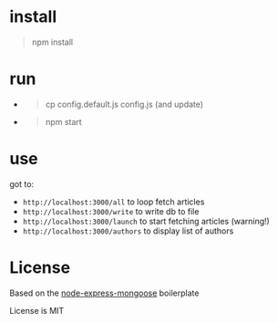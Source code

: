 # install

> npm install

# run

* > cp config.default.js config.js (and update)
* > npm start

# use

got to:
* `http://localhost:3000/all` to loop fetch articles
* `http://localhost:3000/write` to write db to file
* `http://localhost:3000/launch` to start fetching articles (warning!)
* `http://localhost:3000/authors` to display list of authors

# License

Based on the [node-express-mongoose](https://github.com/madhums/node-express-mongoose) boilerplate

License is MIT
